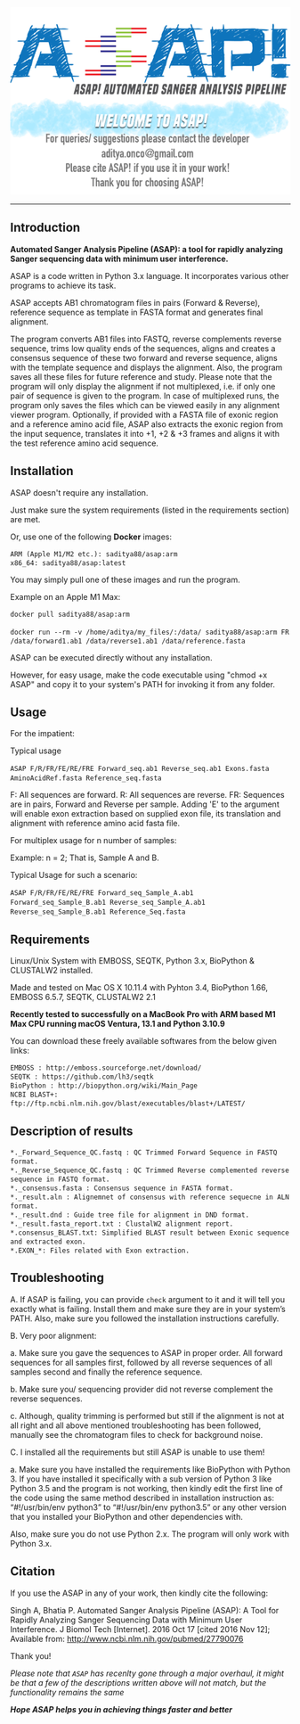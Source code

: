 ![ASAP!](asap.gif?raw=true "ASAP!")

<hr>

## Introduction ##

**Automated Sanger Analysis Pipeline (ASAP): a tool for rapidly analyzing Sanger sequencing data with minimum user interference.**

ASAP is a code written in Python 3.x language. It incorporates various other programs to achieve its task.

ASAP accepts AB1 chromatogram files in pairs (Forward & Reverse), reference sequence as template in FASTA format and generates final alignment.

The program converts AB1 files into FASTQ, reverse complements reverse sequence, trims low quality ends of the sequences, aligns and creates a consensus sequence of these two forward and reverse sequence, aligns with the template sequence and displays the alignment. Also, the program saves all these files for future reference and study. Please note that the program will only display the alignment if not multiplexed, i.e. if only one pair of sequence is given to the program. In case of multiplexed runs, the program only saves the files which can be viewed easily in any alignment viewer program. Optionally, if provided with a FASTA file of exonic region and a reference amino acid file, ASAP also extracts the exonic region from the input sequence, translates it into +1, +2 & +3 frames and aligns it with the test reference amino acid sequence.

## Installation ##

ASAP doesn't require any installation.

Just make sure the system requirements (listed in the requirements section) are met.

Or, use one of the following **Docker** images:

```text
ARM (Apple M1/M2 etc.): saditya88/asap:arm
x86_64: saditya88/asap:latest
```
You may simply pull one of these images and run the program.

Example on an Apple M1 Max:

```shell
docker pull saditya88/asap:arm

docker run --rm -v /home/aditya/my_files/:/data/ saditya88/asap:arm FR /data/forward1.ab1 /data/reverse1.ab1 /data/reference.fasta
```

ASAP can be executed directly without any installation.

However, for easy usage, make the code executable using "chmod +x ASAP" and copy it to your system's PATH for invoking it from any folder.

## Usage ##
For the impatient:

Typical usage

`ASAP F/R/FR/FE/RE/FRE Forward_seq.ab1 Reverse_seq.ab1 Exons.fasta AminoAcidRef.fasta Reference_seq.fasta`

F: All sequences are forward.
R: All sequences are reverse.
FR: Sequences are in pairs, Forward and Reverse per sample.
Adding 'E' to the argument will enable exon extraction based on supplied exon file, its translation and alignment with reference amino acid fasta file.

For multiplex usage for n number of samples:

Example:
n = 2; That is, Sample A and B.

Typical Usage for such a scenario:

`ASAP F/R/FR/FE/RE/FRE Forward_seq_Sample_A.ab1 Forward_seq_Sample_B.ab1 Reverse_seq_Sample_A.ab1 Reverse_seq_Sample_B.ab1 Reference_Seq.fasta`


## Requirements ##
Linux/Unix System with EMBOSS, SEQTK, Python 3.x, BioPython & CLUSTALW2 installed.

Made and tested on Mac OS X 10.11.4 with Pyhton 3.4, BioPython 1.66, EMBOSS 6.5.7, SEQTK, CLUSTALW2 2.1

**Recently tested to successfully on a MacBook Pro with ARM based M1 Max CPU running macOS Ventura, 13.1 and Python 3.10.9**

You can download these freely available softwares from the below given links:

```text
EMBOSS : http://emboss.sourceforge.net/download/
SEQTK : https://github.com/lh3/seqtk
BioPython : http://biopython.org/wiki/Main_Page
NCBI BLAST+:  ftp://ftp.ncbi.nlm.nih.gov/blast/executables/blast+/LATEST/  
```

## Description of results ##
```text
*._Forward_Sequence_QC.fastq : QC Trimmed Forward Sequence in FASTQ format.
*._Reverse_Sequence_QC.fastq : QC Trimmed Reverse complemented reverse sequence in FASTQ format.
*._consensus.fasta : Consensus sequence in FASTA format.
*._result.aln : Alignemnet of consensus with reference sequecne in ALN format.
*._result.dnd : Guide tree file for alignment in DND format.
*._result.fasta_report.txt : ClustalW2 alignment report.
*.consensus_BLAST.txt: Simplified BLAST result between Exonic sequence and extracted exon.
*.EXON_*: Files related with Exon extraction.
```

## Troubleshooting ##
A.	If ASAP is failing, you can provide `check` argument to it and it will tell you exactly what is failing. Install them and make sure they are in your system’s PATH. Also, make sure you followed the installation instructions carefully.

B.	Very poor alignment:

a.	Make sure you gave the sequences to ASAP in proper order. All forward sequences for all samples first, followed by all reverse sequences of all samples second and finally the reference sequence.

b.	Make sure you/ sequencing provider did not reverse complement the reverse sequences.

c.	Although, quality trimming is performed but still if the alignment is not at all right and all above mentioned troubleshooting has been followed, manually see the chromatogram files to check for background noise.

C.	I installed all the requirements but still ASAP is unable to use them!

a.	Make sure you have installed the requirements like BioPython with Python 3. If you have installed it specifically with a sub version of Python 3 like Python 3.5 and the program is not working, then kindly edit the first line of the code using the same method described in installation instruction as:
“#!/usr/bin/env python3” to “#!/usr/bin/env python3.5” or any other version that you installed your BioPython and other dependencies with.

Also, make sure you do not use Python 2.x. The program will only work with Python 3.x.

## Citation ##
If you use the ASAP in any of your work, then kindly cite the following:

Singh A, Bhatia P. Automated Sanger Analysis Pipeline (ASAP): A Tool for Rapidly Analyzing Sanger Sequencing Data with Minimum User Interference. J Biomol Tech [Internet]. 2016 Oct 17 [cited 2016 Nov 12]; Available from: http://www.ncbi.nlm.nih.gov/pubmed/27790076

Thank you!

*Please note that `ASAP` has recenlty gone through a major overhaul, it might be that a few of the descriptions written above will not match, but the functionality remains the same*

***Hope ASAP helps you in achieving things faster and better***
